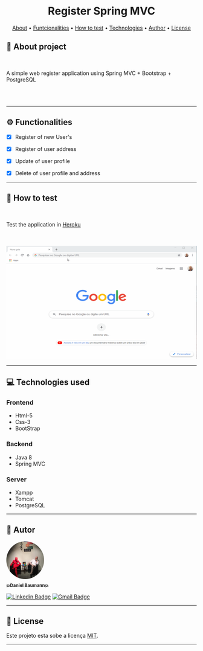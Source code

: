 <h1 align="center">Register Spring MVC</h1>

<p align="center">
 <a href="#-sobre-o-projeto">About</a> •
 <a href="#-funcionalidades">Funtcionalities</a> •
 <a href="#-como-executar-o-projeto">How to test</a> •
 <a href="#-tecnologias">Technologies</a> • 
 <a href="#-autor">Author</a> • 
 <a href="#user-content--licença">License</a>
</p>

## 💬 About project

<br>

<p>
  A simple web register application using Spring MVC + Bootstrap + PostgreSQL
</p>

<br>

<br>

---

## ⚙️ Functionalities

- [X] Register of new User's

- [X] Register of user address

- [X] Update of user profile

- [X] Delete of user profile and address

---

## 🚀 How to test

<br>

<p>Test the application in <a href="https://dsb-register.herokuapp.com/register">Heroku</a></p>

<br>

<br>

<img src="https://github.com/DanielSBaumann/spring-register-mvc/blob/main/src/main/resources/static/register.gif" width="700" height="300" alt="gif-login"/>

<br>

---

## 💻 Technologies used 

### Frontend

<ul>
  <li>Html-5</li>
  <li>Css-3</li>
  <li>BootStrap</li>
</ul>

### Backend

<ul>
  <li>Java 8</li>
  <li>Spring MVC</li>
</ul>

### Server

<ul>
  <li>Xampp</li>
  <li>Tomcat</li>
  <li>PostgreSQL</li>
</ul>

---

## 🤖 Autor

<a href="https://github.com/DanielSBaumann">
 <img style="border-radius: 50%;" src="https://github.com/DanielSBaumann/java-markteplace/blob/main/WebContent/readme/think.jpg" width="100px;" alt=""/>
 <br />
 <sub><b>💥Daniel Baumann💥</b></sub></a> <a href="https://github.com/DanielSBaumann" title="Daniel Baumann"></a>
 <br />

 [![Linkedin Badge](https://img.shields.io/badge/-Daniel-blue?style=flat-square&logo=Linkedin&logoColor=white&link=https://www.linkedin.com/in/daniel-baumann-6054a437/)](https://www.linkedin.com/in/daniel-baumann-6054a437/) 
[![Gmail Badge](https://img.shields.io/badge/-dr4wone@gmail.com-c14438?style=flat-square&logo=Gmail&logoColor=white&link=mailto:dr4wone@gmail.com)](mailto:dr4wone@gmail.com)

---

## 📝 License

Este projeto esta sobe a licença [MIT](./LICENSE).

---